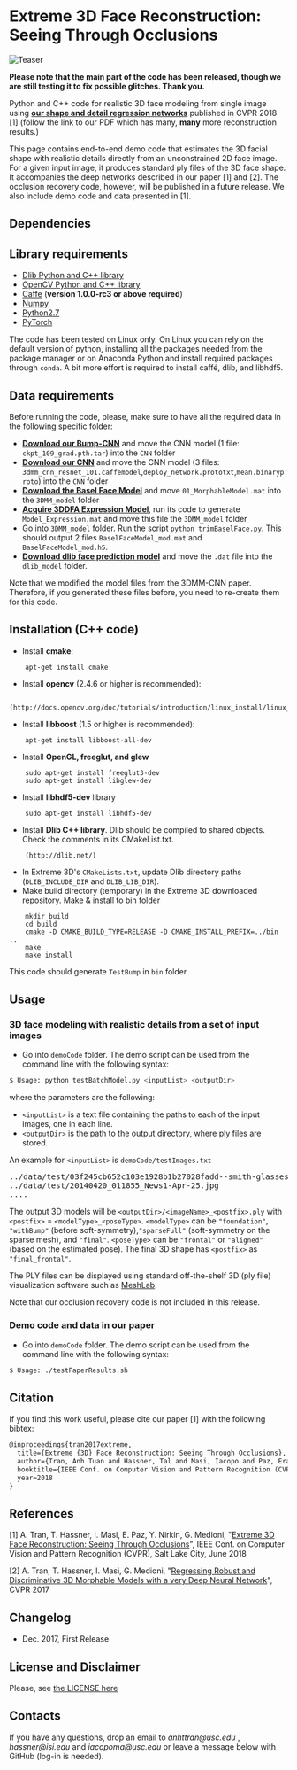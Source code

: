 # Extreme 3D Face Reconstruction: Seeing Through Occlusions

![Teaser](http://www-bcf.usc.edu/~iacopoma/img/extreme_3d_teaser.png)

**Please note that the main part of the code has been released, though we are still testing it to fix possible glitches. Thank you.**

Python and C++ code for realistic 3D face modeling from single image using **[our shape and detail regression networks](https://arxiv.org/abs/1712.05083)** published in CVPR 2018 [1] (follow the link to our PDF which has many, **many** more reconstruction results.)

This page contains end-to-end demo code that estimates the 3D facial shape with realistic details directly from an unconstrained 2D face image. For a given input image, it produces standard ply files of the 3D face shape. It accompanies the deep networks described in our paper [1] and [2]. The occlusion recovery code, however, will be published in a future release. We also include demo code and data presented in [1].

## Dependencies

## Library requirements

* [Dlib Python and C++ library](http://dlib.net/)
* [OpenCV Python and C++ library](http://opencv.org/)
* [Caffe](http://caffe.berkeleyvision.org) (**version 1.0.0-rc3 or above required**)
* [Numpy](http://www.numpy.org/)
* [Python2.7](https://www.python.org/download/releases/2.7/)
* [PyTorch](http://pytorch.org/)

The code has been tested on Linux only. On Linux you can rely on the default version of python, installing all the packages needed from the package manager or on Anaconda Python and install required packages through `conda`. A bit more effort is required to install caffé, dlib, and libhdf5.

## Data requirements

Before running the code, please, make sure to have all the required data in the following specific folder:
- **[Download our Bump-CNN](https://docs.google.com/forms/d/11zprdPz9DaBiOJakMixis1vylHps7yn8XcSw72fecGo)** and move the CNN model (1 file: `ckpt_109_grad.pth.tar`) into the `CNN` folder
- **[Download our CNN](https://docs.google.com/forms/d/e/1FAIpQLSd6cwKh-CO_8Yr-VeDi27GPswyqI9Lvub6S2UYBRsLooCq9Vw/viewform)** and move the CNN model (3 files: `3dmm_cnn_resnet_101.caffemodel`,`deploy_network.prototxt`,`mean.binaryproto`) into the `CNN` folder
- **[Download the Basel Face Model](http://faces.cs.unibas.ch/bfm/main.php?nav=1-2&id=downloads)** and move `01_MorphableModel.mat` into the `3DMM_model` folder
- **[Acquire 3DDFA Expression Model](http://www.cbsr.ia.ac.cn/users/xiangyuzhu/projects/3DDFA/Code/3DDFA.zip)**, run its code to generate `Model_Expression.mat` and move this file the `3DMM_model` folder
- Go into `3DMM_model` folder. Run the script `python trimBaselFace.py`. This should output 2 files `BaselFaceModel_mod.mat` and `BaselFaceModel_mod.h5`.
- **[Download dlib face prediction model](http://dlib.net/files/shape_predictor_68_face_landmarks.dat.bz2)** and move the `.dat` file into the `dlib_model` folder.

Note that we modified the model files from the 3DMM-CNN paper. Therefore, if you generated these files before, you need to re-create them for this code.

## Installation (C++ code)

- Install **cmake**: 
```
	apt-get install cmake
```
- Install **opencv** (2.4.6 or higher is recommended):
```
	(http://docs.opencv.org/doc/tutorials/introduction/linux_install/linux_install.html)
```
- Install **libboost** (1.5 or higher is recommended):
```
	apt-get install libboost-all-dev
```
- Install **OpenGL, freeglut, and glew**
```
	sudo apt-get install freeglut3-dev
	sudo apt-get install libglew-dev
```
- Install **libhdf5-dev** library
```
	sudo apt-get install libhdf5-dev
```
- Install **Dlib C++ library**. Dlib should be compiled to shared objects. Check the comments in its CMakeList.txt.
```
	(http://dlib.net/)
```
- In Extreme 3D's `CMakeLists.txt`, update Dlib directory paths (`DLIB_INCLUDE_DIR` and `DLIB_LIB_DIR`).
- Make build directory (temporary) in the Extreme 3D downloaded repository. Make & install to bin folder
```
	mkdir build
	cd build
	cmake -D CMAKE_BUILD_TYPE=RELEASE -D CMAKE_INSTALL_PREFIX=../bin ..
	make
	make install
```
  This code should generate `TestBump` in `bin` folder

## Usage

### 3D face modeling with realistic details from a set of input images
* Go into `demoCode` folder. The demo script can be used from the command line with the following syntax:

```bash
$ Usage: python testBatchModel.py <inputList> <outputDir>
```

where the parameters are the following:
- `<inputList>` is a text file containing the paths to each of the input images, one in each line.
- `<outputDir>` is the path to the output directory, where ply files are stored.

An example for `<inputList>` is `demoCode/testImages.txt`
<pre>
../data/test/03f245cb652c103e1928b1b27028fadd--smith-glasses-too-faced.jpg
../data/test/20140420_011855_News1-Apr-25.jpg
....
</pre>

The output 3D models will be `<outputDir>/<imageName>_<postfix>.ply` with `<postfix>` = `<modelType>_<poseType>`. `<modelType>` can be `"foundation"`, `"withBump"` (before soft-symmetry),`"sparseFull"` (soft-symmetry on the sparse mesh), and `"final"`. `<poseType>` can be `"frontal"` or `"aligned"` (based on the estimated pose).
The final 3D shape has `<postfix>` as `"final_frontal"`.

The PLY files can be displayed using standard off-the-shelf 3D (ply file) visualization software such as [MeshLab](http://meshlab.sourceforge.net).

Note that our occlusion recovery code is not included in this release.

### Demo code and data in our paper
* Go into `demoCode` folder. The demo script can be used from the command line with the following syntax:

```bash
$ Usage: ./testPaperResults.sh
```

## Citation

If you find this work useful, please cite our paper [1] with the following bibtex:

```latex
@inproceedings{tran2017extreme,
  title={Extreme {3D} Face Reconstruction: Seeing Through Occlusions},
  author={Tran, Anh Tuan and Hassner, Tal and Masi, Iacopo and Paz, Eran and Nirkin, Yuval and Medioni, G\'{e}rard},
  booktitle={IEEE Conf. on Computer Vision and Pattern Recognition (CVPR)},
  year=2018
}
```

## References

[1] A. Tran, T. Hassner, I. Masi, E. Paz, Y. Nirkin, G. Medioni, "[Extreme 3D Face Reconstruction: Seeing Through Occlusions](https://arxiv.org/abs/1712.05083)", IEEE Conf. on Computer Vision and Pattern Recognition (CVPR), Salt Lake City, June 2018 

[2] A. Tran, T. Hassner, I. Masi, G. Medioni, "[Regressing Robust and Discriminative 3D Morphable Models with a very Deep Neural Network](http://openaccess.thecvf.com/content_cvpr_2017/papers/Tran_Regressing_Robust_and_CVPR_2017_paper.pdf)", CVPR 2017 

## Changelog
- Dec. 2017, First Release 

## License and Disclaimer
Please, see [the LICENSE here](LICENSE.txt)

## Contacts

If you have any questions, drop an email to _anhttran@usc.edu_ , _hassner@isi.edu_ and _iacopoma@usc.edu_  or leave a message below with GitHub (log-in is needed).
